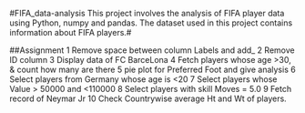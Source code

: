 
#FIFA_data-analysis
This project involves the analysis of FIFA player data using Python, numpy and pandas. The dataset used in this project contains information about FIFA players.#


##Assignment 
1 Remove space between column Labels and add_
2 Remove ID column
3 Display data of FC BarceLona
4 Fetch players whose age >30, & count how many are there
5 pie plot for Preferred Foot and give analysis
6 Select players from Germany whose age is <20
7 Select players whose Value > 50000 and <110000
8 Select players with skill Moves = 5.0
9 Fetch record of Neymar Jr
10 Check Countrywise average Ht and Wt of players.
